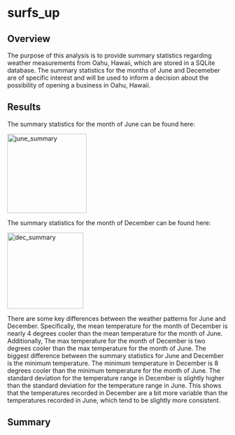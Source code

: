 # surfs_up

## Overview

The purpose of this analysis is to provide summary statistics regarding weather measurements from Oahu, Hawaii, which are stored in a SQLite database. The summary statistics for the months of June and Decemeber are of specific interest and will be used to inform a decision about the possibility of opening a business in Oahu, Hawaii. 

## Results

The summary statistics for the month of June can be found here:

<img width="181" alt="june_summary" src="https://user-images.githubusercontent.com/107224097/186991376-1c534b00-fa31-46f1-8cb4-c706d00d192a.PNG">

The summary statistics for the month of December can be found here:

<img width="174" alt="dec_summary" src="https://user-images.githubusercontent.com/107224097/186991441-a985997f-c276-49fb-b678-74ae5a270d82.PNG">

There are some key differences between the weather patterns for June and December. Specifically, the mean temperature for the month of December is nearly 4 degrees cooler than the mean temperature for the month of June. Additionally, The max temperature for the month of December is two degrees cooler than the max temperature for the month of June. The biggest difference between the summary statistics for June and December is the minimum temperature. The minimum temperature in December is 8 degrees cooler than the minimum temperature for the month of June. The standard deviation for the temperature range in December is slightly higher than the standard deviation for the temperature range in June. This shows that the temperatures recorded in December are a bit more variable than the temperatures recorded in June, which tend to be slightly more consistent. 

## Summary
